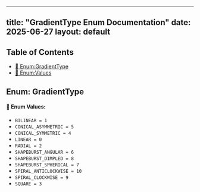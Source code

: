 <!-- Formatted by A³BS formatter.py -->
<!-- Generated by A³BS document.py -->
---
title: "GradientType Enum Documentation"
date: 2025-06-27
layout: default
---

## Table of Contents
- [🔧 Enum:GradientType](#enum-gradienttype)
- [🔧 Enum:Values](#enum-values)
## Enum: GradientType
#### 📝 Enum Values:
<a name="enum-values"></a>
  - `BILINEAR = 1`
  - `CONICAL_ASYMMETRIC = 5`
  - `CONICAL_SYMMETRIC = 4`
  - `LINEAR = 0`
  - `RADIAL = 2`
  - `SHAPEBURST_ANGULAR = 6`
  - `SHAPEBURST_DIMPLED = 8`
  - `SHAPEBURST_SPHERICAL = 7`
  - `SPIRAL_ANTICLOCKWISE = 10`
  - `SPIRAL_CLOCKWISE = 9`
  - `SQUARE = 3`